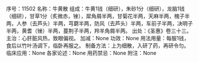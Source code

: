 序号：11502
名称：牛黄散
组成：牛黄1钱（细研），朱砂1分（细研），龙脑1钱（细研），甘草1分（炙微赤，锉），犀角屑半两，甘菊花半两，天麻半两，槐子半两，人参（去芦头）半两，芎藭半两，防风（去芦头）半两，车前子半两，决明子半两，黄耆（锉）半两，蔓荆子半两，羚羊角屑半两。
出处：《圣惠》卷三十三。
主治：心肝脏风热，致眼偏视。
加减：None
功效：None
用法用量：每服1钱，食后以竹叶汤调下，临卧再服之。
制备方法：上为细散，入研了药，再研令匀。
临床应用：None
各家论述：None
用药禁忌：None
附注：None
